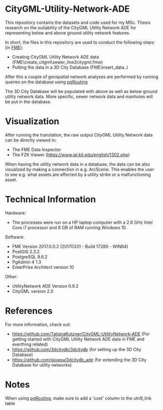 # CityGML-Utility-Network-ADE
This repository contains the datasets and code used for my MSc. Thesis research on the suitability of the CityGML Utility Network ADE for representing below and above ground utility network features.

In short, the files in this repository are used to conduct the following steps (in [FME](https://www.safe.com/)):
- Creating CityGML Utility Network ADE data (FME\create_citgml\sewer_line2citygml.fmw)
- Putting the data in a 3D City Database (FME\insert_data\..)

After this a couple of geospatial network analyses are performed by running queries on the database using [pgRouting](https://pgrouting.org/)

The 3D City Database will be populated with above as well as below ground utility network data. More specific, sewer network data and manholes will be put in the database.

# Visualization
After running the translation, the raw output CityGML Utility Network data can be directly viewed in:
- The FME Data Inspector
- The FZK Viewer (https://www.iai.kit.edu/english/1302.php)

When having the utility network data in a database, the data can be also visualized by making a connection in e.g. ArcScene. This enables the user to see e.g. what assets are affected by a utility strike or a malfunctioning asset.

# Technical Information
Hardware:
- The processes were run on a HP laptop computer with a 2.6 GHz Intel Core i7 processor and 8 GB of RAM running Windows 10.

Software:
- FME Version 2017.0.0.2 (20170331 - Build 17280 - WIN64)
- PostGIS 2.3.2
- PostgreSQL 9.6.2
- PgAdmin 4 1.3
- EnterPrise Architect version 10

Other:
- UtilityNetwork ADE Version 0.9.2
- CityGML version 2.0

# References
For more information, check out:
- https://github.com/TatjanaKutzner/CityGML-UtilityNetwork-ADE (For getting started with CityGML Utility Network ADE data in FME and everthing related)
- https://github.com/3dcitydb/3dcitydb (for setting up the 3D City Database)
- https://github.com/gioagu/3dcitydb_ade (for extending the 3D City Database for utility networks)

# Notes

When using [pgRouting](http://pgrouting.org/index.html), make sure to add a 'cost' column to the utn9_link table

